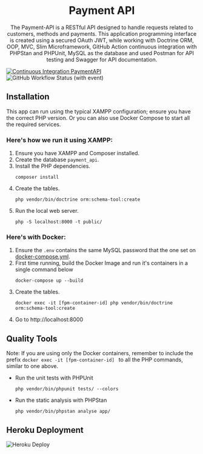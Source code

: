 <h1 align="center">Payment API</h1>

<p align="center">
The Payment-API is a RESTful API designed to handle requests related to customers, methods and payments. This application programming interface is created using a secured OAuth JWT, while working with Doctrine ORM, OOP, MVC, Slim Microframework, GitHub Action continuous integration with PHPStan and PHPUnit, MySQL as the database and used Postman for API testing and Swagger for API documentation.
</p>

[![Continuous Integration PaymentAPI](https://github.com/lexiscode/payment-api/actions/workflows/continuous-integration.yml/badge.svg)](https://github.com/lexiscode/payment-api/actions/workflows/continuous-integration.yml)
![GitHub Workflow Status (with event)](https://img.shields.io/github/actions/workflow/status/lexiscode/payment-api/continuous-integration.yml)


## Installation

This app can run using the typical XAMPP configuration; ensure you have the correct PHP version. Or you can also use Docker Compose to start all the required services.

### Here's how we run it using XAMPP:

1. Ensure you have XAMPP and Composer installed.
2. Create the database `payment_api`.
3. Install the PHP dependencies.
   ````
   composer install
   ````
4. Create the tables.
   ```
   php vendor/bin/doctrine orm:schema-tool:create 
   ````
5. Run the local web server.
   ```
   php -S localhost:8000 -t public/
   ````

### Here's with Docker:

1. Ensure the `.env` contains the same MySQL password that the one set on [docker-compose.yml](./docker-compose.yml).
2. First time running, build the Docker Image and run it's containers in a single command below
   ````
   docker-compose up --build
   ````
3. Create the tables.
   ```
   docker exec -it [fpm-container-id] php vendor/bin/doctrine orm:schema-tool:create 
   ````
4. Go to http://localhost:8000

## Quality Tools

Note: If you are using only the Docker containers, remember to include the prefix `docker exec -it [fpm-container-id] ` to all the PHP commands, similar to one above.

- Run the unit tests with PHPUnit
  ```
  php vendor/bin/phpunit tests/ --colors
  ```
- Run the static analysis with PHPStan
  ```
  php vendor/bin/phpstan analyse app/
  ```

## Heroku Deployment
![Heroku Deploy](https://lexispayment-api-c0593ff58537.herokuapp.com/)

